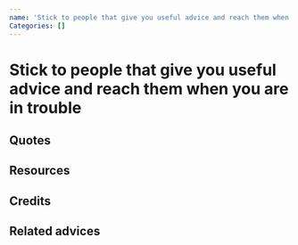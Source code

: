 ```yaml
---
name: 'Stick to people that give you useful advice and reach them when you are in trouble'
Categories: []
---
```

# Stick to people that give you useful advice and reach them when you are in trouble

## Quotes

## Resources

## Credits

## Related advices

